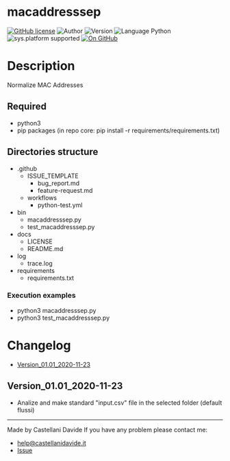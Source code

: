 # macaddresssep
[![GitHub license](https://img.shields.io/badge/licence-GNU-green?style=flat)](https://github.com/CastellaniDavide/cpp-macaddresssep/blob/master/LICENSE) ![Author](https://img.shields.io/badge/author-Castellani%20Davide-green?style=flat) ![Version](https://img.shields.io/badge/version-v01.01-blue?style=flat) ![Language Python](https://img.shields.io/badge/language-Python-yellowgreen?style=flat) ![sys.platform supported](https://img.shields.io/badge/OS%20platform%20supported-Linux,%20Windows%20&%20Mac%20OS-blue?style=flat) [![On GitHub](https://img.shields.io/badge/on%20GitHub-True-green?style=flat&logo=github)](https://github.com/CastellaniDavide/macaddresssep)

# Description
Normalize MAC Addresses

## Required
 - python3
 - pip packages (in repo core: pip install -r requirements/requirements.txt)
 
## Directories structure
 - .github
   - ISSUE_TEMPLATE
     - bug_report.md
     - feature-request.md
   - workflows
     - python-test.yml
 - bin
   - macaddresssep.py
   - test_macaddresssep.py
 - docs
   - LICENSE
   - README.md
 - log
   - trace.log
 - requirements
   - requirements.txt
   
### Execution examples
 - python3 macaddresssep.py
 - python3 test_macaddresssep.py

# Changelog
 - [Version_01.01_2020-11-23](#Version_0101_2020-11-23)

## Version_01.01_2020-11-23
 - Analize and make standard "input.csv" file in the selected folder (default flussi)

---
Made by Castellani Davide 
If you have any problem please contact me:
- help@castellanidavide.it
- [Issue](https://github.com/CastellaniDavide/macaddresssep/issues)
